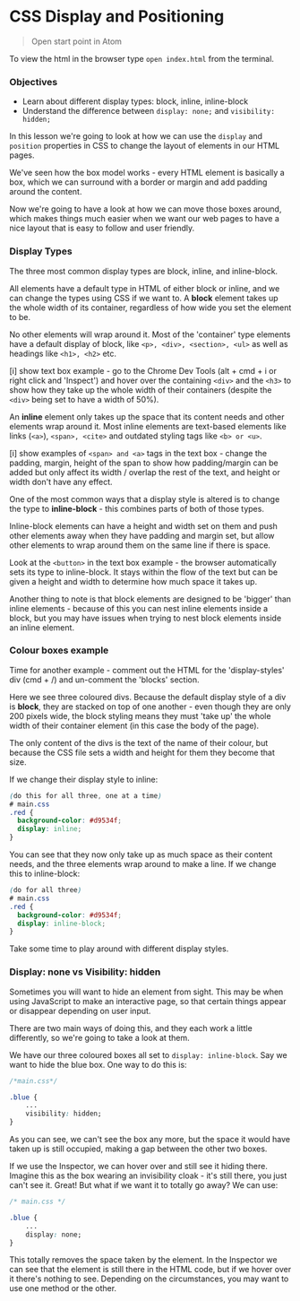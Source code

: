 # CSS Display and Positioning

> Open start point in Atom

To view the html in the browser type `open index.html` from the terminal.

### Objectives
- Learn about different display types: block, inline, inline-block
- Understand the difference between ```display: none;``` and ```visibility: hidden;```

In this lesson we're going to look at how we can use the ```display``` and ```position``` properties in CSS to change the layout of elements in our HTML pages.

We've seen how the box model works - every HTML element is basically a box, which we can surround with a border or margin and add padding around the content.

Now we're going to have a look at how we can move those boxes around, which makes things much easier when we want our web pages to have a nice layout that is easy to follow and user friendly.

### Display Types
The three most common display types are block, inline, and inline-block.

All elements have a default type in HTML of either block or inline, and we can change the types using CSS if we want to.
A __block__ element takes up the whole width of its container, regardless of how wide you set the element to be.

No other elements will wrap around it. Most of the 'container' type elements have a default display of block, like ```<p>, <div>, <section>, <ul>``` as well as headings like ```<h1>, <h2>``` etc.

[i] show text box example - go to the Chrome Dev Tools (alt + cmd + i or right click and 'Inspect') and hover over the containing ```<div>``` and the ```<h3>``` to show how they take up the whole width of their containers (despite the ```<div>``` being set to have a width of 50%).

An __inline__ element only takes up the space that its content needs and other elements wrap around it. Most inline elements are text-based elements like links (```<a>```), ```<span>, <cite>``` and outdated styling tags like ```<b> or <u>```.

[i] show examples of ```<span> and <a>``` tags in the text box - change the padding, margin, height of the span to show how padding/margin can be added but only affect its width / overlap the rest of the text, and height or width don't have any effect.

One of the most common ways that a display style is altered is to change the type to __inline-block__ - this combines parts of both of those types.

Inline-block elements can have a height and width set on them and push other elements away when they have padding and margin set, but allow other elements to wrap around them on the same line if there is space.

Look at the ```<button>``` in the text box example - the browser automatically sets its type to inline-block. It stays within the flow of the text but can be given a height and width to determine how much space it takes up.

Another thing to note is that block elements are designed to be 'bigger' than inline elements - because of this you can nest inline elements inside a block, but you may have issues when trying to nest block elements inside an inline element.

### Colour boxes example
Time for another example - comment out the HTML for the 'display-styles' div (cmd + /) and un-comment the 'blocks' section.

Here we see three coloured divs. Because the default display style of a div is __block__, they are stacked on top of one another - even though they are only 200 pixels wide, the block styling means they must 'take up' the whole width of their container element (in this case the body of the page).

The only content of the divs is the text of the name of their colour, but because the CSS file sets a width and height for them they become that size.

If we change their display style to inline:

```css
(do this for all three, one at a time)
# main.css
.red {
  background-color: #d9534f;
  display: inline;
}
```

You can see that they now only take up as much space as their content needs, and the three elements wrap around to make a line.
If we change this to inline-block:

```css
(do for all three)
# main.css
.red {
  background-color: #d9534f;
  display: inline-block;
}
```

Take some time to play around with different display styles.

### Display: none vs Visibility: hidden
Sometimes you will want to hide an element from sight. This may be when using JavaScript to make an interactive page, so that certain things appear or disappear depending on user input.

There are two main ways of doing this, and they each work a little differently, so we're going to take a look at them.

We have our three coloured boxes all set to ```display: inline-block```. Say we want to hide the blue box. One way to do this is:

```css
/*main.css*/

.blue {
    ...
    visibility: hidden;
}
```

As you can see, we can't see the box any more, but the space it would have taken up is still occupied, making a gap between the other two boxes.

If we use the Inspector, we can hover over and still see it hiding there. Imagine this as the box wearing an invisibility cloak - it's still there, you just can't see it. Great! But what if we want it to totally go away? We can use:

```css
/* main.css */

.blue {
    ...
    display: none;
}
```

This totally removes the space taken by the element. In the Inspector we can see that the element is still there in the HTML code, but if we hover over it there's nothing to see. Depending on the circumstances, you may want to use one method or the other.
